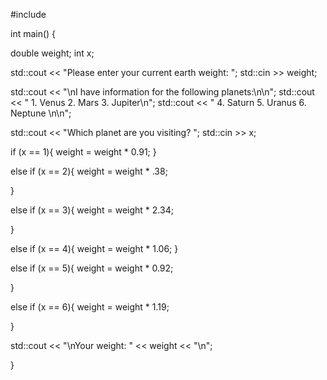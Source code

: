 #include <iostream>

int main() {
  
  double weight;
  int x;

  std::cout << "Please enter your current earth weight: ";
  std::cin >> weight;

  std::cout << "\nI have information for the following planets:\n\n";
  std::cout << " 1. Venus 2. Mars 3. Jupiter\n";
  std::cout << " 4. Saturn 5. Uranus 6. Neptune \n\n";

  std::cout << "Which planet are you visiting? ";
  std::cin >> x;

  if (x == 1){
    weight = weight * 0.91;
  }

  else if (x == 2){
    weight = weight * .38;

  }

  else if (x == 3){
    weight = weight * 2.34;
 
  }

  else if (x == 4){
    weight = weight * 1.06;
  }

  else if (x == 5){
    weight = weight * 0.92;

  }

  else if (x == 6){
    weight = weight * 1.19;

  }

  std::cout << "\nYour weight: " << weight << "\n";  
  
  
  
  
}
